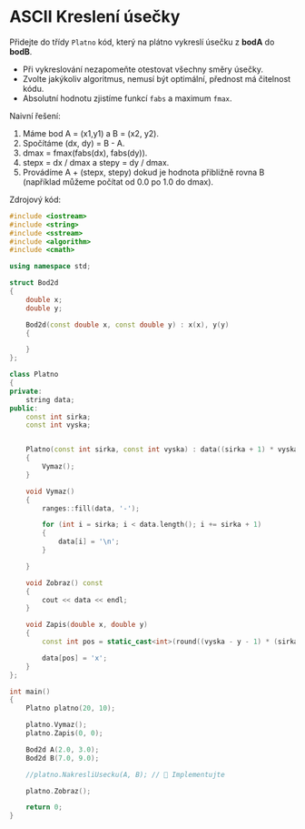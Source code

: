 # ASCII Kreslení úsečky

Přidejte do třídy `Platno` kód, který na plátno vykreslí úsečku z **bodA** do **bodB**. 

- Při vykreslování nezapomeňte otestovat všechny směry úsečky.
- Zvolte jakýkoliv algoritmus, nemusí být optimální, přednost má čitelnost kódu.
- Absolutní hodnotu zjistíme funkcí `fabs` a maximum `fmax`.

Naivní řešení:
1) Máme bod A = (x1,y1) a B = (x2, y2).
2) Spočítáme (dx, dy) = B - A.
3) dmax = fmax(fabs(dx), fabs(dy)).
4) stepx = dx / dmax a stepy = dy / dmax.
5) Provádíme A + (stepx, stepy) dokud je hodnota přibližně rovna B (například můžeme počítat od 0.0 po 1.0 do dmax).

Zdrojový kód:

```cpp
#include <iostream>
#include <string>
#include <sstream>
#include <algorithm>
#include <cmath>

using namespace std;

struct Bod2d
{
    double x;
    double y;

    Bod2d(const double x, const double y) : x(x), y(y)
    {

    }
};

class Platno
{
private:
    string data;
public:
    const int sirka;
    const int vyska;


    Platno(const int sirka, const int vyska) : data((sirka + 1) * vyska, '-'), sirka(sirka), vyska(vyska)
    {
        Vymaz();
    }

    void Vymaz()
    {
        ranges::fill(data, '-');

        for (int i = sirka; i < data.length(); i += sirka + 1)
        {
            data[i] = '\n';
        }

    }

    void Zobraz() const
    {
        cout << data << endl;
    }

    void Zapis(double x, double y)
    {
        const int pos = static_cast<int>(round((vyska - y - 1) * (sirka + 1) + x));

        data[pos] = 'x';
    }
};

int main()
{
    Platno platno(20, 10);

    platno.Vymaz();
    platno.Zapis(0, 0);

    Bod2d A(2.0, 3.0);
    Bod2d B(7.0, 9.0);

    //platno.NakresliUsecku(A, B); // 🚀 Implementujte

    platno.Zobraz();

    return 0;
}
```
